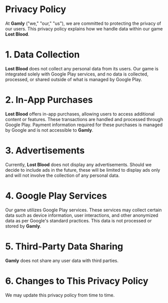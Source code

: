 # Privacy Policy

At **Gamly** ("we," "our," "us"), we are committed to protecting the privacy of our users. This privacy policy explains how we handle data within our game **Lost Blood**.

# 1. Data Collection

**Lost Blood** does not collect any personal data from its users. Our game is integrated solely with Google Play services, and no data is collected, processed, or shared outside of what is managed by Google Play.

# 2. In-App Purchases

**Lost Blood** offers in-app purchases, allowing users to access additional content or features. These transactions are handled and processed through Google Play. Payment information required for these purchases is managed by Google and is not accessible to **Gamly**.

# 3. Advertisements

Currently, **Lost Blood** does not display any advertisements. Should we decide to include ads in the future, these will be limited to display ads only and will not involve the collection of any personal data.

# 4. Google Play Services

Our game utilizes Google Play services. These services may collect certain data such as device information, user interactions, and other anonymized data as per Google's standard practices. This data is not processed or stored by **Gamly**.

# 5. Third-Party Data Sharing

**Gamly** does not share any user data with third parties.

# 6. Changes to This Privacy Policy

We may update this privacy policy from time to time.
